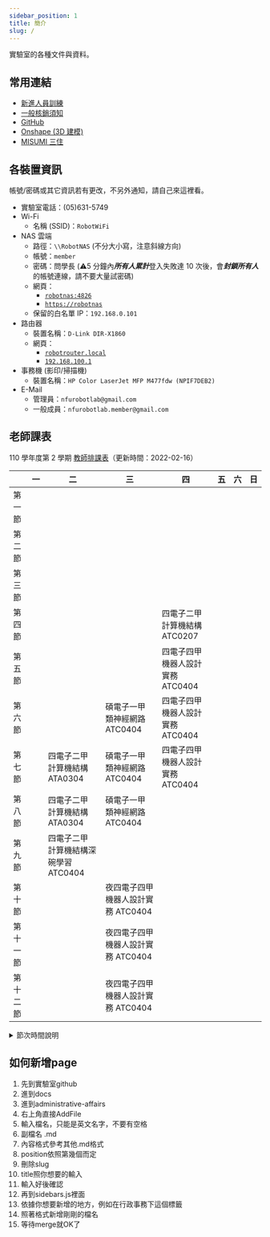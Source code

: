 ```yaml
---
sidebar_position: 1
title: 簡介
slug: /
---
```


實驗室的各種文件與資料。

## 常用連結
- [新進人員訓練](./orientation-training)
- [一般核銷須知](./administrative-affairs/general-reimburse-instructions)
- [GitHub](https://github.com/nfu-irs-lab)
- [Onshape (3D 建模)](https://cad.onshape.com/)
- [MISUMI 三住](https://tw.misumi-ec.com/)

## 各裝置資訊

帳號/密碼或其它資訊若有更改，不另外通知，請自己來這裡看。

- 實驗室電話：(05)631-5749
- Wi-Fi
    - 名稱 (SSID)：`RobotWiFi`
- NAS 雲端
    - 路徑：`\\RobotNAS` (不分大小寫，注意斜線方向)
    - 帳號：`member`
    - 密碼：問學長 (:warning:5 分鐘內***所有人累計***登入失敗達 10 次後，會***封鎖所有人***的帳號連線，請不要大量試密碼)
    - 網頁：
        - [`robotnas:4826`](http://robotnas:4826)
        - [`https://robotnas`](https://robotnas)
    - 保留的白名單 IP：`192.168.0.101`
- 路由器
    - 裝置名稱：`D-Link DIR-X1860`
    - 網頁：
        - [`robotrouter.local`](http://robotrouter.local)
        - [`192.168.100.1`](http://192.168.100.1)
- 事務機 (影印/掃描機)
    - 裝置名稱：`HP Color LaserJet MFP M477fdw (NPIF7DEB2)`
- E-Mail
    - 管理員：`nfurobotlab@gmail.com`
    - 一般成員：`nfurobotlab.member@gmail.com`

## 老師課表

110 學年度第 2 學期 [教師排課表](https://qry.nfu.edu.tw/jteacher.php)（更新時間：2022-02-16）

|          | 一 | 二                                    | 三                                  | 四                                | 五 | 六 | 日 |
|----------|----|---------------------------------------|-------------------------------------|-----------------------------------|----|----|----|
| 第一節   |    |                                       |                                     |                                   |    |    |    |
| 第二節   |    |                                       |                                     |                                   |    |    |    |
| 第三節   |    |                                       |                                     |                                   |    |    |    |
| 第四節   |    |                                       |                                     | 四電子二甲 計算機結構 ATC0207     |    |    |    |
| 第五節   |    |                                       |                                     | 四電子四甲 機器人設計實務 ATC0404 |    |    |    |
| 第六節   |    |                                       | 碩電子一甲 類神經網路 ATC0404       | 四電子四甲 機器人設計實務 ATC0404 |    |    |    |
| 第七節   |    | 四電子二甲 計算機結構 ATA0304         | 碩電子一甲 類神經網路 ATC0404       | 四電子四甲 機器人設計實務 ATC0404 |    |    |    |
| 第八節   |    | 四電子二甲 計算機結構 ATA0304         | 碩電子一甲 類神經網路 ATC0404       |                                   |    |    |    |
| 第九節   |    | 四電子二甲 計算機結構深碗學習 ATC0404 |                                     |                                   |    |    |    |
| 第十節   |    |                                       | 夜四電子四甲 機器人設計實務 ATC0404 |                                   |    |    |    |
| 第十一節 |    |                                       | 夜四電子四甲 機器人設計實務 ATC0404 |                                   |    |    |    |
| 第十二節 |    |                                       | 夜四電子四甲 機器人設計實務 ATC0404 |                                   |    |    |    |

<details>

<summary>節次時間說明</summary>

- 日間部上課時間：
  - 第01節 08:10~09:00
  - 第02節 09:10~10:00
  - 第03節 10:10~11:00
  - 第04節 11:10~12:00
  - 第05節 13:20~14:10
  - 第06節 14:20~15:10
  - 第07節 15:20~16:10
  - 第08節 16:20~17:10
  - 第09節 17:20~18:10
- 進修推廣部上課時間：
  - 第10節開始上課時間：18:30
  - 第11節開始上課時間：19:20
  - 第12節開始上課時間：20:05
  - 第13節開始上課時間：20:55
  - 第14節開始上課時間：21:40

> 進修推廣部上課節次⾃第10節⾄第14節、上課時間起迄⾃18:30~22:30，連堂兩節後休息5分鐘。

</details>

## 如何新增page
 
1. 先到實驗室github
2. 進到docs
3. 進到administrative-affairs
4. 右上角直接AddFile
5. 輸入檔名，只能是英文名字，不要有空格
6. 副檔名 .md
7. 內容格式參考其他.md格式
8. position依照第幾個而定
9. 刪除slug
10. title照你想要的輸入
11. 輸入好後確認
12. 再到sidebars.js裡面
13. 依據你想要新增的地方，例如在行政事務下這個標籤
14. 照著格式新增剛剛的檔名
15. 等待merge就OK了
